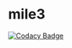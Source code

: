 # mile3

[![Codacy Badge](https://api.codacy.com/project/badge/Grade/ce0dd05c6fc5426c921de6bba66d664a)](https://app.codacy.com/manual/tbalgi/mile3?utm_source=github.com&utm_medium=referral&utm_content=tbalgi/mile3&utm_campaign=Badge_Grade_Dashboard)